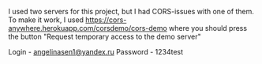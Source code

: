 I used two servers for this project, but I had CORS-issues with one of them. 
To make it work, I used https://cors-anywhere.herokuapp.com/corsdemo/cors-demo where you should press the button "Request temporary access to the demo server"

Login - angelinasen1@yandex.ru
Password - 1234test

